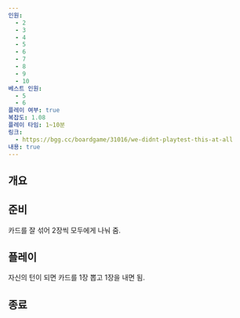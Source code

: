 ```yaml
---
인원:
  - 2
  - 3
  - 4
  - 5
  - 6
  - 7
  - 8
  - 9
  - 10
베스트 인원:
  - 5
  - 6
플레이 여부: true
복잡도: 1.08
플레이 타임: 1~10분
링크:
  - https://bgg.cc/boardgame/31016/we-didnt-playtest-this-at-all
내용: true
---
```

## 개요
## 준비
카드를 잘 섞어 2장씩 모두에게 나눠 줌.
## 플레이
자신의 턴이 되면 카드를 1장 뽑고 1장을 내면 됨.
## 종료
